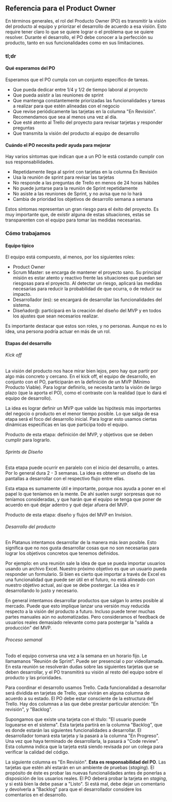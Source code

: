 ## Referencia para el Product Owner

En términos generales, el rol del Producto Owner (PO) es transmitir la visión del producto al equipo y priorizar el desarrollo de acuerdo a esa visión. Esto require tener claro lo que se quiere lograr o el problema que se quiere resolver. Durante el desarrollo, el PO debe conocer a la perfección su producto, tanto en sus funcionalidades como en sus limitaciones.

### tl;dr

#### Qué esperamos del PO

Esperamos que el PO cumpla con un conjunto específico de tareas.

- Que pueda dedicar entre 1/4 y 1/2 de tiempo laboral al proyecto
- Que pueda asistir a las reuniones de sprint
- Que mantenga constantemente priorizadas las funcionalidades y tareas a realizar para que estén alineadas con el negocio
- Que revise periódicamente las tarjetas en la columna "En Revisión". Recomendamos que sea al menos una vez al día.
- Que esté atento al Trello del proyecto para revisar tarjetas y responder preguntas
- Que transmita la visión del producto al equipo de desarrollo

#### Cuándo el PO necesita pedir ayuda para mejorar

Hay varios síntomas que indican que a un PO le está costando cumplir con sus responsabilidades.

- Repetidamente llega al sprint con tarjetas en la columna En Revisión
- Usa la reunión de sprint para revisar las tarjetas
- No responde a las preguntas de Trello en menos de 24 horas hábiles
- No puede juntarse para la reunión de Sprint repetidamente
- No asiste a las reuniones de Sprint, y no avisa que no lo hará
- Cambia de prioridad los objetivos de desarrollo semana a semana

Estos síntomas representan un gran riesgo para el éxito del proyecto. Es muy importante que, de existir alguna de estas situaciones, estas se transparenten con el equipo para tomar las medidas necesarias.

### Cómo trabajamos

#### Equipo típico

El equipo está compuesto, al menos, por los siguientes roles:

- Product Owner
- Scrum Master: se encarga de mantener el proyecto sano. Su principal misión es estar atento y reactivo frente las situaciones que puedan ser riesgosas para el proyecto. Al detectar un riesgo, aplicará las medidas necesarias para reducir la probabilidad de que ocurra, o de reducir su impacto.
- Desarrollador (es): se encargará de desarrollar las funcionalidades del sistema.
- Diseñador@: participará en la creación del diseño del MVP y en todos los ajustes que sean necesarios realizar.

Es importante destacar que estos son roles, y no personas. Aunque no es lo idea, una persona podría actuar en más de un rol.

#### Etapas del desarrollo

###### Kick off

La visión del producto nos hace mirar bien lejos, pero hay que partir por algo más concreto y cercano. En el kick off, el equipo de desarrollo, en conjunto con el PO, participarán en la definición de un MVP (Mínimo Producto Viable). Para lograr definirlo, se necesita tanto la visión de largo plazo (que la aporta el PO), como el contraste con la realidad (que lo dará el equipo de desarrollo).

La idea es lograr definir un MVP que valide las hipótesis más importantes del negocio o producto en el menor tiempo posible. Lo que salga de esa etapa será el foco del desarrollo inicial. Para lograr esto usamos ciertas dinámicas específicas en las que participa todo el equipo.

Producto de esta etapa: definición del MVP, y objetivos que se deben cumplir para lograrlo.

###### Sprints de Diseño

Esta etapa puede ocurrir en paralelo con el inicio del desarrollo, o antes. Por lo general dura 2 - 3 semanas. La idea es obtener un diseño de las pantallas a desarrollar con el respectivo flujo entre ellas.

Esta etapa es sumamente útil e importante, porque nos ayuda a poner en el papel lo que teníamos en la mente. De ahí suelen surgir sorpresas que no teníamos consideradas, y que harán que el equipo se tenga que poner de acuerdo en qué dejar adentro y qué dejar afuera del MVP.

Producto de esta etapa: diseño y flujos del MVP en Invision.

###### Desarrollo del producto

En Platanus intentamos desarrollar de la manera más _lean_ posible. Esto significa que no nos gusta desarrollar cosas que no son necesarias para lograr los objetivos concretos que tenemos definidos.

Por ejemplo: en una reunión sale la idea de que se pueda importar usuarios usando un archivo Excel. Nuestro próximo objetivo es que un usuario pueda responder un formulario. Si bien es cierto que importar a través de Excel es una funcionalidad que puede ser útil en el futuro, no está alineado con nuestro objetivo actual, así que se debe postergar. La idea es ir desarrollando lo justo y necesario.

En general intentamos desarrollar productos que salgan lo antes posible al mercado. Puede que esto implique lanzar una versión muy reducida respecto a la visión del producto a futuro. Incluso puede tener muchas partes manuales aún no automatizadas. Pero consideramos el feedback de usuarios reales demasiado relevante como para postergar la "salida a producción" del MVP.

###### Proceso semanal

Todo el equipo conversa una vez a la semana en un horario fijo. Le llamamanos "Reunión de Sprint". Puede ser presencial o por videollamada. En esta reunión se resolverán dudas sobre las siguientes tarjetas que se deben desarrollar, y el PO transmitirá su visión al resto del equipo sobre el producto y las prioridades.

Para coordinar el desarrollo usamos Trello. Cada funcionalidad a desarrollar será dividida en tarjetas de Trello, que vivirán en alguna columna de acuerdo a su estado. El PO debe estar consciente de la estructura del Trello. Hay dos columnas a las que debe prestar particular atención: "En revisión", y "Backlog".

Supongamos que existe una tarjeta con el título: "El usuario puede loguearse en el sistema". Esta tarjeta partirá en la columna "Backlog", que es donde estarán las siguientes funcionalidades a desarrollar. El desarrollador tomará esta tarjeta y la pasará a la columna "En Progreso". Una vez que haya terminado de desarrollarla, la pasará a "Code review". Esta columna indica que la tarjeta está siendo revisada por un colega para verificar la calidad del código.

La siguiente columna es "En Revisión". __Esta es responsabilidad del PO__. Las tarjetas que estén ahí estarán en un ambiente de pruebas (_staging_). El propósito de éste es probar las nuevas funcionalidades antes de ponerlas a disposición de los usuarios reales. El PO deberá probar la tarjeta en _staging_, y si está bien la debe pasar a "Listo". Si está mal, debe dejar un comentario y devolverla a "Backlog" para que el desarrollador considere los comentarios en el desarrollo.
